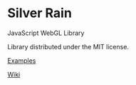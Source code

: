 # Silver Rain
JavaScript WebGL Library

Library distributed under the MIT license.

[Examples](https://whisper-of-death.github.io/Silver-Rain/examples/)

[Wiki](https://github.com/whisper-of-death/Silver-Rain/wiki)
